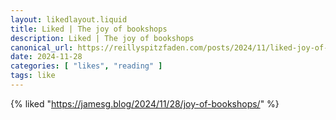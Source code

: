 ```yaml
---
layout: likedlayout.liquid
title: Liked | The joy of bookshops
description: Liked | The joy of bookshops
canonical_url: https://reillyspitzfaden.com/posts/2024/11/liked-joy-of-bookshops/
date: 2024-11-28
categories: [ "likes", "reading" ]
tags: like
---
```


{% liked "https://jamesg.blog/2024/11/28/joy-of-bookshops/" %}
